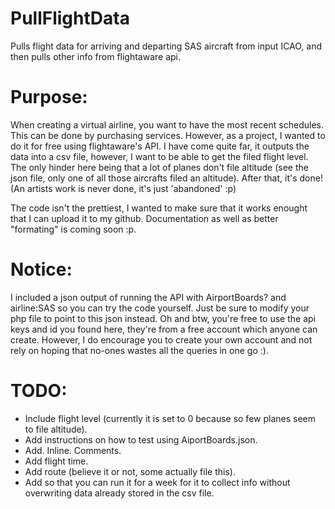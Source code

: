 # PullFlightData
Pulls flight data for arriving and departing SAS aircraft from input ICAO, and then pulls other info from flightaware api.

# Purpose:

When creating a virtual airline, you want to have the most recent schedules.
This can be done by purchasing services. However, as a project, I wanted to do it for free using flightaware's API.
I have come quite far, it outputs the data into a csv file, however, I want to be able to get the filed flight level.
The only hinder here being that a lot of planes don't file altitude (see the json file, only one of all those aircrafts filed an altitude).
After that, it's done! (An artists work is never done, it's just 'abandoned' :p)

The code isn't the prettiest, I wanted to make sure that it works enought that I can upload it to my github.
Documentation as well as better "formating" is coming soon :p.

# Notice:

I included a json output of running the API with AirportBoards? and airline:SAS so you can try the code yourself.
Just be sure to modify your php file to point to this json instead.
Oh and btw, you're free to use the api keys and id you found here, they're from a free account which anyone can create.
However, I do encourage you to create your own account and not rely on hoping that no-ones wastes all the queries in one go :).

# TODO: 

- Include flight level (currently it is set to 0 because so few planes seem to file altitude).
- Add instructions on how to test using AiportBoards.json.
- Add. Inline. Comments.
- Add flight time.
- Add route (believe it or not, some actually file this).
- Add so that you can run it for a week for it to collect info without overwriting data already stored in the csv file.
